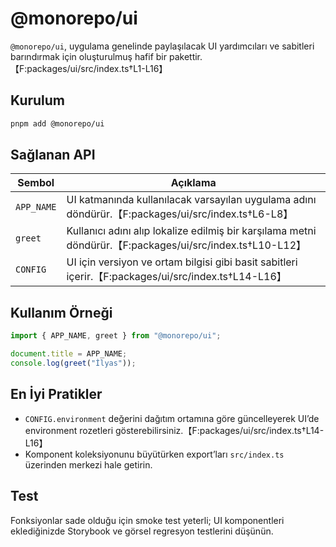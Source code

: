 # @monorepo/ui

`@monorepo/ui`, uygulama genelinde paylaşılacak UI yardımcıları ve sabitleri barındırmak için oluşturulmuş hafif bir pakettir.【F:packages/ui/src/index.ts†L1-L16】

## Kurulum

```bash
pnpm add @monorepo/ui
```

## Sağlanan API

| Sembol | Açıklama |
| --- | --- |
| `APP_NAME` | UI katmanında kullanılacak varsayılan uygulama adını döndürür.【F:packages/ui/src/index.ts†L6-L8】 |
| `greet` | Kullanıcı adını alıp lokalize edilmiş bir karşılama metni döndürür.【F:packages/ui/src/index.ts†L10-L12】 |
| `CONFIG` | UI için versiyon ve ortam bilgisi gibi basit sabitleri içerir.【F:packages/ui/src/index.ts†L14-L16】 |

## Kullanım Örneği

```ts
import { APP_NAME, greet } from "@monorepo/ui";

document.title = APP_NAME;
console.log(greet("İlyas"));
```

## En İyi Pratikler

- `CONFIG.environment` değerini dağıtım ortamına göre güncelleyerek UI’de environment rozetleri gösterebilirsiniz.【F:packages/ui/src/index.ts†L14-L16】
- Komponent koleksiyonunu büyütürken export’ları `src/index.ts` üzerinden merkezi hale getirin.

## Test

Fonksiyonlar sade olduğu için smoke test yeterli; UI komponentleri eklediğinizde Storybook ve görsel regresyon testlerini düşünün.
